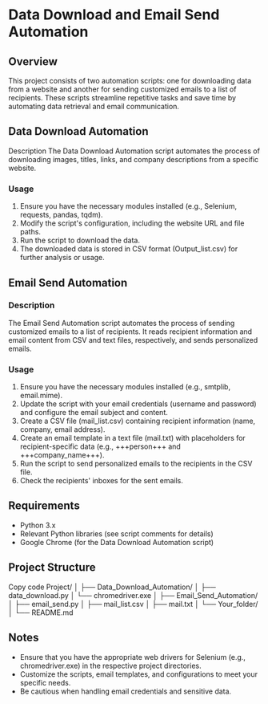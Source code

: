 # Data Download and Email Send Automation
## Overview
This project consists of two automation scripts: one for downloading data from a website and another for sending customized emails to a list of recipients. These scripts streamline repetitive tasks and save time by automating data retrieval and email communication.

## Data Download Automation
Description
The Data Download Automation script automates the process of downloading images, titles, links, and company descriptions from a specific website.

### Usage
1. Ensure you have the necessary modules installed (e.g., Selenium, requests, pandas, tqdm).
2. Modify the script's configuration, including the website URL and file paths.
3. Run the script to download the data.
4. The downloaded data is stored in CSV format (Output_list.csv) for further analysis or usage.

## Email Send Automation
### Description
The Email Send Automation script automates the process of sending customized emails to a list of recipients. It reads recipient information and email content from CSV and text files, respectively, and sends personalized emails.

### Usage
1. Ensure you have the necessary modules installed (e.g., smtplib, email.mime).
2. Update the script with your email credentials (username and password) and configure the email subject and content.
3. Create a CSV file (mail_list.csv) containing recipient information (name, company, email address).
4. Create an email template in a text file (mail.txt) with placeholders for recipient-specific data (e.g., +++person+++ and +++company_name+++).
5. Run the script to send personalized emails to the recipients in the CSV file.
6. Check the recipients' inboxes for the sent emails.

## Requirements
- Python 3.x
- Relevant Python libraries (see script comments for details)
- Google Chrome (for the Data Download Automation script)
## Project Structure
Copy code
Project/
│
├── Data_Download_Automation/
│   ├── data_download.py
│   └── chromedriver.exe
│
├── Email_Send_Automation/
│   ├── email_send.py
│   ├── mail_list.csv
│   ├── mail.txt
│   └── Your_folder/
│
└── README.md
## Notes
- Ensure that you have the appropriate web drivers for Selenium (e.g., chromedriver.exe) in the respective project directories.
- Customize the scripts, email templates, and configurations to meet your specific needs.
- Be cautious when handling email credentials and sensitive data.
